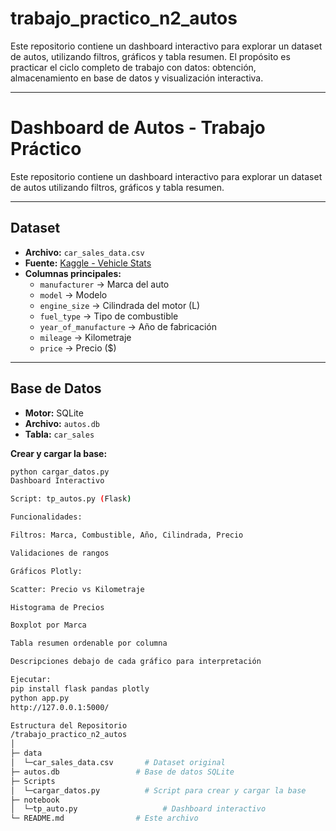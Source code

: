 # trabajo_practico_n2_autos

Este repositorio contiene un dashboard interactivo para explorar un dataset de autos, utilizando filtros, gráficos y tabla resumen. El propósito es practicar el ciclo completo de trabajo con datos: obtención, almacenamiento en base de datos y visualización interactiva.

---

# Dashboard de Autos - Trabajo Práctico

Este repositorio contiene un dashboard interactivo para explorar un dataset de autos utilizando filtros, gráficos y tabla resumen.

---

## Dataset

- **Archivo:** `car_sales_data.csv`
- **Fuente:** [Kaggle - Vehicle Stats](https://www.kaggle.com/datasets/rukenmissonnier/vehiclestats)
- **Columnas principales:**
  - `manufacturer` → Marca del auto
  - `model` → Modelo
  - `engine_size` → Cilindrada del motor (L)
  - `fuel_type` → Tipo de combustible
  - `year_of_manufacture` → Año de fabricación
  - `mileage` → Kilometraje
  - `price` → Precio ($)

---

## Base de Datos

- **Motor:** SQLite
- **Archivo:** `autos.db`
- **Tabla:** `car_sales`

**Crear y cargar la base:**

```bash
python cargar_datos.py
Dashboard Interactivo

Script: tp_autos.py (Flask)

Funcionalidades:

Filtros: Marca, Combustible, Año, Cilindrada, Precio

Validaciones de rangos

Gráficos Plotly:

Scatter: Precio vs Kilometraje

Histograma de Precios

Boxplot por Marca

Tabla resumen ordenable por columna

Descripciones debajo de cada gráfico para interpretación

Ejecutar:
pip install flask pandas plotly
python app.py
http://127.0.0.1:5000/

Estructura del Repositorio
/trabajo_practico_n2_autos
│
├─ data
│  └─car_sales_data.csv       # Dataset original
├─ autos.db                 # Base de datos SQLite
├─ Scripts
│  └─cargar_datos.py          # Script para crear y cargar la base
├─ notebook
│  └─tp_auto.py                   # Dashboard interactivo
└─ README.md                # Este archivo

